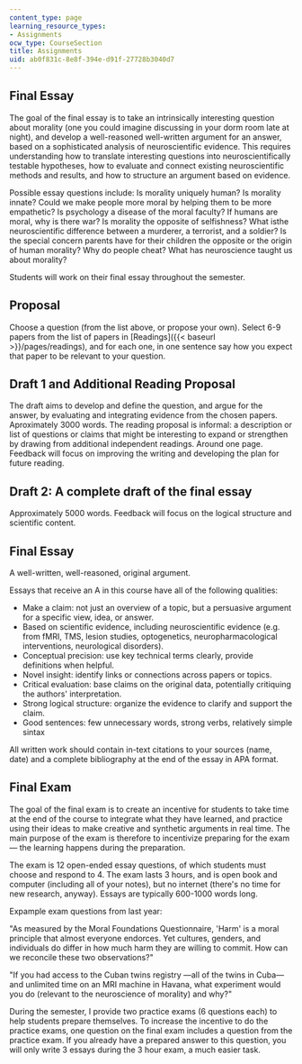 ```yaml
---
content_type: page
learning_resource_types:
- Assignments
ocw_type: CourseSection
title: Assignments
uid: ab0f831c-8e8f-394e-d91f-27728b3040d7
---
```


Final Essay
-----------

The goal of the final essay is to take an intrinsically interesting question about morality (one you could imagine discussing in your dorm room late at night), and develop a well-reasoned well-written argument for an answer, based on a sophisticated analysis of neuroscientific evidence. This requires understanding how to translate interesting questions into neuroscientifically testable hypotheses, how to evaluate and connect existing neuroscientific methods and results, and how to structure an argument based on evidence.

Possible essay questions include: Is morality uniquely human? Is morality innate? Could we make people more moral by helping them to be more empathetic? Is psychology a disease of the moral faculty? If humans are moral, why is there war? Is morality the opposite of selfishness? What isthe neuroscientific difference between a murderer, a terrorist, and a soldier? Is the special concern parents have for their children the opposite or the origin of human morality? Why do people cheat? What has neuroscience taught us about morality?

Students will work on their final essay throughout the semester.

Proposal
--------

Choose a question (from the list above, or propose your own). Select 6-9 papers from the list of papers in [Readings]({{< baseurl >}}/pages/readings), and for each one, in one sentence say how you expect that paper to be relevant to your question.

Draft 1 and Additional Reading Proposal
---------------------------------------

The draft aims to develop and define the question, and argue for the answer, by evaluating and integrating evidence from the chosen papers. Aproximately 3000 words. The reading proposal is informal: a description or list of questions or claims that might be interesting to expand or strengthen by drawing from additional independent readings. Around one page. Feedback will focus on improving the writing and developing the plan for future reading.

Draft 2: A complete draft of the final essay
--------------------------------------------

Approximately 5000 words. Feedback will focus on the logical structure and scientific content.

Final Essay
-----------

A well-written, well-reasoned, original argument.

Essays that receive an A in this course have all of the following qualities:

*   Make a claim: not just an overview of a topic, but a persuasive argument for a specific view, idea, or answer.
*   Based on scientific evidence, including neuroscientific evidence (e.g. from fMRI, TMS, lesion studies, optogenetics, neuropharmacological interventions, neurological disorders).
*   Conceptual precision: use key technical terms clearly, provide definitions when helpful.
*   Novel insight: identify links or connections across papers or topics.
*   Critical evaluation: base claims on the original data, potentially critiquing the authors' interpretation.
*   Strong logical structure: organize the evidence to clarify and support the claim.
*   Good sentences: few unnecessary words, strong verbs, relatively simple sintax

All written work should contain in-text citations to your sources (name, date) and a complete bibliography at the end of the essay in APA format.

Final Exam
----------

The goal of the final exam is to create an incentive for students to take time at the end of the course to integrate what they have learned, and practice using their ideas to make creative and synthetic arguments in real time. The main purpose of the exam is therefore to incentivize preparing for the exam — the learning happens during the preparation.

The exam is 12 open-ended essay questions, of which students must choose and respond to 4. The exam lasts 3 hours, and is open book and computer (including all of your notes), but no internet (there's no time for new research, anyway). Essays are typically 600-1000 words long.

Expample exam questions from last year:

"As measured by the Moral Foundations Questionnaire, 'Harm' is a moral principle that almost everyone endorces. Yet cultures, genders, and individuals do differ in how much harm they are willing to commit. How can we reconcile these two observations?"

"If you had access to the Cuban twins registry —all of the twins in Cuba— and unlimited time on an MRI machine in Havana, what experiment would you do (relevant to the neuroscience of morality) and why?"

During the semester, I provide two practice exams (6 questions each) to help students prepare themselves. To increase the incentive to do the practice exams, one question on the final exam includes a question from the practice exam. If you already have a prepared answer to this question, you will only write 3 essays during the 3 hour exam, a much easier task.